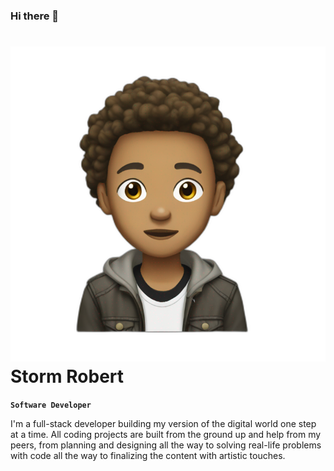 ### Hi there 👋
# ![alt text](boondocks-riley-freeman.png) Storm Robert

**`Software Developer`**

I'm a full-stack developer building my version of the digital world one step at a time. All coding projects are built from the ground up and help from my peers, from planning and designing all the way to solving real-life problems with code all the way to finalizing the content with artistic touches. 
